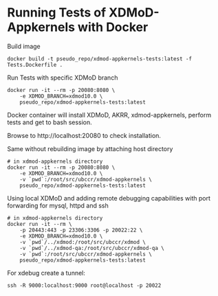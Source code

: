 # Running Tests of XDMoD-Appkernels with Docker

Build image

```shell script
docker build -t pseudo_repo/xdmod-appkernels-tests:latest -f Tests.Dockerfile .
```

Run Tests with specific XDMoD branch

```shell script
docker run -it --rm -p 20080:8080 \
    -e XDMOD_BRANCH=xdmod10.0 \
    pseudo_repo/xdmod-appkernels-tests:latest
```

Docker container will install XDMoD, AKRR, xdmod-appkernels, perform tests and get to bash session.

Browse to http://localhost:20080 to check installation.


Same without rebuilding image by attaching host directory

```shell script
# in xdmod-appkernels directory
docker run -it --rm -p 20080:8080 \
    -e XDMOD_BRANCH=xdmod10.0 \
    -v `pwd`:/root/src/ubccr/xdmod-appkernels \
    pseudo_repo/xdmod-appkernels-tests:latest
```

Using local XDMoD and adding remote debugging capabilities with port forwarding for mysql, httpd and ssh
```shell script
# in xdmod-appkernels directory
docker run -it --rm \
    -p 20443:443 -p 23306:3306 -p 20022:22 \
    -e XDMOD_BRANCH=xdmod10.0 \
    -v `pwd`/../xdmod:/root/src/ubccr/xdmod \
    -v `pwd`/../xdmod-qa:/root/src/ubccr/xdmod-qa \
    -v `pwd`:/root/src/ubccr/xdmod-appkernels \
    pseudo_repo/xdmod-appkernels-tests:latest
```

For xdebug create a tunnel:
```shell script
ssh -R 9000:localhost:9000 root@localhost -p 20022
```
